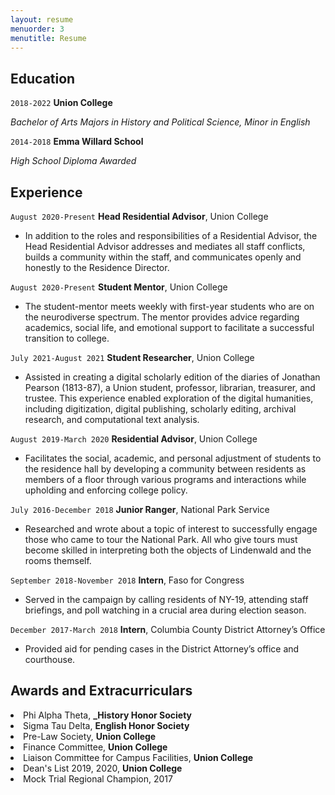```yaml
---
layout: resume
menuorder: 3
menutitle: Resume
---
```


## Education

`2018-2022`
__Union College__

_Bachelor of Arts_
_Majors in History and Political Science, Minor in English_

`2014-2018`
__Emma Willard School__

_High School Diploma Awarded_ 

<!-- A list is also available [online](https://scholar.google.co.uk/citations?user=LTOTl0YAAAAJ) -->

## Experience 

`August 2020-Present`
__Head Residential Advisor__, Union College

- In addition to the roles and responsibilities of a Residential Advisor, the Head Residential Advisor addresses and mediates all staff conflicts, builds a community within the staff, and communicates openly and honestly to the Residence Director.

`August 2020-Present`
__Student Mentor__, Union College

- The student-mentor meets weekly with first-year students who are on the neurodiverse spectrum.  The mentor provides advice regarding academics, social life, and emotional support to facilitate a successful transition to college.


`July 2021-August 2021`
__Student Researcher__, Union College 

- Assisted in creating a digital scholarly edition of the diaries of Jonathan Pearson (1813-87), a Union student, professor, librarian, treasurer, and trustee.  This experience enabled exploration of the digital humanities, including digitization, digital publishing, scholarly editing, archival research, and computational text analysis.

`August 2019-March 2020`
__Residential Advisor__, Union College

- Facilitates the social, academic, and personal adjustment of students to the residence hall by developing a community between residents as members of a floor through various programs and interactions while upholding and enforcing college policy.

`July 2016-December 2018`
__Junior Ranger__, National Park Service

- Researched and wrote about a topic of interest to successfully engage those who came to tour the National Park.  All who give tours must become skilled in interpreting both the objects of Lindenwald and the rooms themself.  

`September 2018-November 2018`
__Intern__, Faso for Congress

- Served in the campaign by calling residents of NY-19, attending staff briefings, and poll watching in a crucial area during election season. 

`December 2017-March 2018`
__Intern__, Columbia County District Attorney’s Office

- Provided aid for pending cases in the District Attorney’s office and courthouse.

## Awards and Extracurriculars 

 <li> Phi Alpha Theta, <b>_History Honor Society</b> </li>
 <li> Sigma Tau Delta, <b>English Honor Society</b> </li>
 <li> Pre-Law Society, <b>Union College</b> </li>
 <li> Finance Committee, <b>Union College</b> </li>
 <li> Liaison Committee for Campus Facilities, <b>Union College</b> </li>
 <li> Dean's List 2019, 2020, <b>Union College</b> </li>
 <li> Mock Trial Regional Champion, 2017 </li>

<!-- ### Footer

Last updated: May 2013 -->


